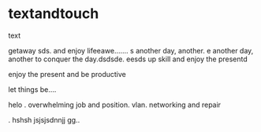# textandtouch
text

getaway
sds.
and enjoy lifeeawe.......
s
another day, another.
e
another day, another to conquer the day.dsdsde.
eesds
up skill and enjoy the presentd

enjoy the present and be productive 

let things be....

helo
. overwhelming job and position. vlan. networking and repair

.
hshsh
jsjsjsdnnjj
gg..
